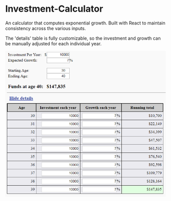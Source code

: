 # Investment-Calculator
 An calculator that computes exponential growth. Built with React to maintain consistency across the various inputs.
 
 The 'details' table is fully customizable, so the investment and growth can be manually adjusted for each individual year.
 
 ![Screenshot](Screenshot.PNG)
